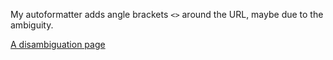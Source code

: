 My autoformatter adds angle brackets `<>` around the URL, maybe due to the
ambiguity.

[A disambiguation page](https://en.wikipedia.org/wiki/1984_(disambiguation))
